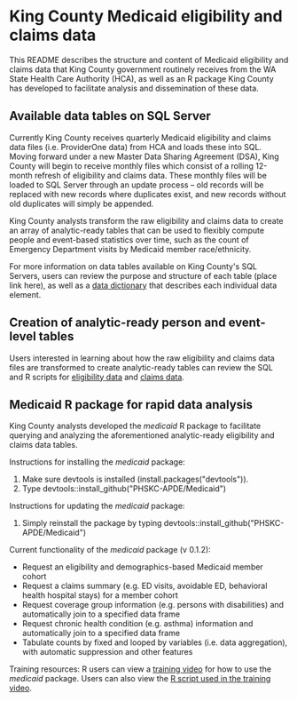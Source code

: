 # King County Medicaid eligibility and claims data
This README describes the structure and content of Medicaid eligibility and claims data that King County government routinely receives from the WA State Health Care Authority (HCA), as well as an R package King County has developed to facilitate analysis and dissemination of these data.

## Available data tables on SQL Server
Currently King County receives quarterly Medicaid eligibility and claims data files (i.e. ProviderOne data) from HCA and loads these into SQL. Moving forward under a new Master Data Sharing Agreement (DSA), King County will begin to receive monthly files which consist of a rolling 12-month refresh of eligibility and claims data. These monthly files will be loaded to SQL Server through an update process – old records will be replaced with new records where duplicates exist, and new records without old duplicates will simply be appended.

King County analysts transform the raw eligibility and claims data to create an array of analytic-ready tables that can be used to flexibly compute people and event-based statistics over time, such as the count of Emergency Department visits by Medicaid member race/ethnicity.

For more information on data tables available on King County's SQL Servers, users can review the purpose and structure of each table (place link here), as well as a [data dictionary](https://kc1-my.sharepoint.com/:x:/g/personal/eli_kern_kingcounty_gov/EZE5ge9YnXxFifiyDIeq8JYBDbiRHIK_t_9-ERAhd13zhQ?e=5PZPiH) that describes each individual data element.

## Creation of analytic-ready person and event-level tables
Users interested in learning about how the raw eligibility and claims data files are transformed to create analytic-ready tables can review the SQL and R scripts for [eligibility data](https://github.com/PHSKC-APDE/Medicaid/tree/master/eligibility%20cleanup) and [claims data](https://github.com/PHSKC-APDE/Medicaid/tree/master/claims%20cleanup).

## Medicaid R package for rapid data analysis
King County analysts developed the *medicaid* R package to facilitate querying and analyzing the aforementioned analytic-ready eligibility and claims data tables.

Instructions for installing the *medicaid* package:
1) Make sure devtools is installed (install.packages("devtools")).
2) Type devtools::install_github("PHSKC-APDE/Medicaid")

Instructions for updating the *medicaid* package:
1) Simply reinstall the package by typing devtools::install_github("PHSKC-APDE/Medicaid")

Current functionality of the *medicaid* package (v 0.1.2):
- Request an eligibility and demographics-based Medicaid member cohort
- Request a claims summary (e.g. ED visits, avoidable ED, behavioral health hospital stays) for a member cohort
- Request coverage group information (e.g. persons with disabilities) and automatically join to a specified data frame
- Request chronic health condition (e.g. asthma) information and automatically join to a specified data frame
- Tabulate counts by fixed and looped by variables (i.e. data aggregation), with automatic suppression and other features

Training resources:
R users can view a [training video](https://kc1-my.sharepoint.com/:v:/r/personal/eli_kern_kingcounty_gov/Documents/Shared%20with%20Everyone/Medicaid%20R%20Package%20Training_2018.mp4?csf=1&e=3OydL9) for how to use the *medicaid* package. Users can also view the [R script used in the training video](https://github.com/PHSKC-APDE/Medicaid/blob/master/Medicaid%20package%20orientation.R).
